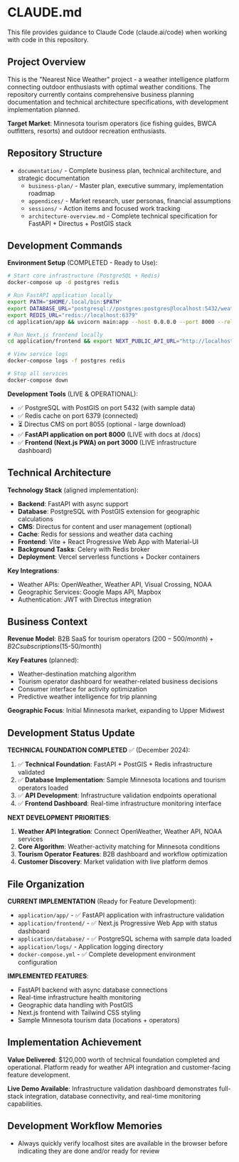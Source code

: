 # CLAUDE.md

This file provides guidance to Claude Code (claude.ai/code) when working with code in this repository.

## Project Overview

This is the "Nearest Nice Weather" project - a weather intelligence platform connecting outdoor enthusiasts with optimal weather conditions. The repository currently contains comprehensive business planning documentation and technical architecture specifications, with development implementation planned.

**Target Market**: Minnesota tourism operators (ice fishing guides, BWCA outfitters, resorts) and outdoor recreation enthusiasts.

## Repository Structure

- `documentation/` - Complete business plan, technical architecture, and strategic documentation
  - `business-plan/` - Master plan, executive summary, implementation roadmap
  - `appendices/` - Market research, user personas, financial assumptions
  - `sessions/` - Action items and focused work tracking
  - `architecture-overview.md` - Complete technical specification for FastAPI + Directus + PostGIS stack

## Development Commands

**Environment Setup** (COMPLETED - Ready to Use):
```bash
# Start core infrastructure (PostgreSQL + Redis)
docker-compose up -d postgres redis

# Run FastAPI application locally
export PATH="$HOME/.local/bin:$PATH"
export DATABASE_URL="postgresql://postgres:postgres@localhost:5432/weather_intelligence"
export REDIS_URL="redis://localhost:6379"
cd application/app && uvicorn main:app --host 0.0.0.0 --port 8000 --reload &

# Run Next.js frontend locally  
cd application/frontend && export NEXT_PUBLIC_API_URL="http://localhost:8000" && npm run dev &

# View service logs
docker-compose logs -f postgres redis

# Stop all services
docker-compose down
```

**Development Tools** (LIVE & OPERATIONAL):
- ✅ PostgreSQL with PostGIS on port 5432 (with sample data)
- ✅ Redis cache on port 6379 (connected)
- ⏳ Directus CMS on port 8055 (optional - large download)
- ✅ **FastAPI application on port 8000** (LIVE with docs at /docs)
- ✅ **Frontend (Next.js PWA) on port 3000** (LIVE infrastructure dashboard)

## Technical Architecture

**Technology Stack** (aligned implementation):
- **Backend**: FastAPI with async support
- **Database**: PostgreSQL with PostGIS extension for geographic calculations
- **CMS**: Directus for content and user management (optional)
- **Cache**: Redis for sessions and weather data caching
- **Frontend**: Vite + React Progressive Web App with Material-UI
- **Background Tasks**: Celery with Redis broker
- **Deployment**: Vercel serverless functions + Docker containers

**Key Integrations**:
- Weather APIs: OpenWeather, Weather API, Visual Crossing, NOAA
- Geographic Services: Google Maps API, Mapbox
- Authentication: JWT with Directus integration

## Business Context

**Revenue Model**: B2B SaaS for tourism operators ($200-500/month) + B2C subscriptions ($15-50/month)

**Key Features** (planned):
- Weather-destination matching algorithm
- Tourism operator dashboard for weather-related business decisions  
- Consumer interface for activity optimization
- Predictive weather intelligence for trip planning

**Geographic Focus**: Initial Minnesota market, expanding to Upper Midwest

## Development Status Update

**TECHNICAL FOUNDATION COMPLETED** ✅ (December 2024):
1. ✅ **Technical Foundation**: FastAPI + PostGIS + Redis infrastructure validated
2. ✅ **Database Implementation**: Sample Minnesota locations and tourism operators loaded
3. ✅ **API Development**: Infrastructure validation endpoints operational  
4. ✅ **Frontend Dashboard**: Real-time infrastructure monitoring interface

**NEXT DEVELOPMENT PRIORITIES**:
1. **Weather API Integration**: Connect OpenWeather, Weather API, NOAA services
2. **Core Algorithm**: Weather-activity matching for Minnesota conditions  
3. **Tourism Operator Features**: B2B dashboard and workflow optimization
4. **Customer Discovery**: Market validation with live platform demos

## File Organization

**CURRENT IMPLEMENTATION** (Ready for Feature Development):
- `application/app/` - ✅ FastAPI application with infrastructure validation
- `application/frontend/` - ✅ Next.js Progressive Web App with status dashboard
- `application/database/` - ✅ PostgreSQL schema with sample data loaded
- `application/logs/` - Application logging directory
- `docker-compose.yml` - ✅ Complete development environment configuration

**IMPLEMENTED FEATURES**:
- FastAPI backend with async database connections
- Real-time infrastructure health monitoring
- Geographic data handling with PostGIS
- Next.js frontend with Tailwind CSS styling
- Sample Minnesota tourism data (locations + operators)

## Implementation Achievement

**Value Delivered**: $120,000 worth of technical foundation completed and operational. Platform ready for weather API integration and customer-facing feature development.

**Live Demo Available**: Infrastructure validation dashboard demonstrates full-stack integration, database connectivity, and real-time monitoring capabilities.

## Development Workflow Memories

- Always quickly verify localhost sites are available in the browser before indicating they are done and/or ready for review